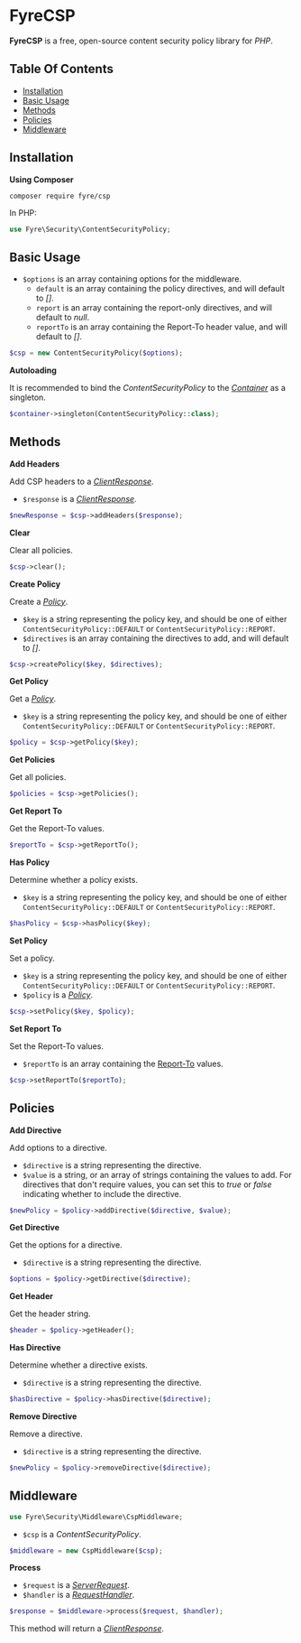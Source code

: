 # FyreCSP

**FyreCSP** is a free, open-source content security policy library for *PHP*.


## Table Of Contents
- [Installation](#installation)
- [Basic Usage](#basic-usage)
- [Methods](#methods)
- [Policies](#policies)
- [Middleware](#middleware)



## Installation

**Using Composer**

```
composer require fyre/csp
```

In PHP:

```php
use Fyre\Security\ContentSecurityPolicy;
```


## Basic Usage

- `$options` is an array containing options for the middleware.
    - `default` is an array containing the policy directives, and will default to *[]*.
    - `report` is an array containing the report-only directives, and will default to *null*.
    - `reportTo` is an array containing the Report-To header value, and will default to *[]*.

```php
$csp = new ContentSecurityPolicy($options);
```

**Autoloading**

It is recommended to bind the *ContentSecurityPolicy* to the [*Container*](https://github.com/elusivecodes/FyreContainer) as a singleton.

```php
$container->singleton(ContentSecurityPolicy::class);
```


## Methods

**Add Headers**

Add CSP headers to a [*ClientResponse*](https://github.com/elusivecodes/FyreServer#client-responses).

- `$response` is a [*ClientResponse*](https://github.com/elusivecodes/FyreServer#client-responses).

```php
$newResponse = $csp->addHeaders($response);
```

**Clear**

Clear all policies.

```php
$csp->clear();
```

**Create Policy**

Create a [*Policy*](#policies).

- `$key` is a string representing the policy key, and should be one of either `ContentSecurityPolicy::DEFAULT` or `ContentSecurityPolicy::REPORT`.
- `$directives` is an array containing the directives to add, and will default to *[]*.

```php
$csp->createPolicy($key, $directives);
```

**Get Policy**

Get a [*Policy*](#policies).

- `$key` is a string representing the policy key, and should be one of either `ContentSecurityPolicy::DEFAULT` or `ContentSecurityPolicy::REPORT`.

```php
$policy = $csp->getPolicy($key);
```

**Get Policies**

Get all policies.

```php
$policies = $csp->getPolicies();
```

**Get Report To**

Get the Report-To values.

```php
$reportTo = $csp->getReportTo();
```

**Has Policy**

Determine whether a policy exists.

- `$key` is a string representing the policy key, and should be one of either `ContentSecurityPolicy::DEFAULT` or `ContentSecurityPolicy::REPORT`.

```php
$hasPolicy = $csp->hasPolicy($key);
```

**Set Policy**

Set a policy.

- `$key` is a string representing the policy key, and should be one of either `ContentSecurityPolicy::DEFAULT` or `ContentSecurityPolicy::REPORT`.
- `$policy` is a [*Policy*](#policies).

```php
$csp->setPolicy($key, $policy);
```

**Set Report To**

Set the Report-To values.

- `$reportTo` is an array containing the [Report-To](https://developer.mozilla.org/en-US/docs/Web/HTTP/Headers/Content-Security-Policy/report-to) values.

```php
$csp->setReportTo($reportTo);
```


## Policies

**Add Directive**

Add options to a directive.

- `$directive` is a string representing the directive.
- `$value` is a string, or an array of strings containing the values to add. For directives that don't require values, you can set this to *true* or *false* indicating whether to include the directive.

```php
$newPolicy = $policy->addDirective($directive, $value);
```

**Get Directive**

Get the options for a directive.

- `$directive` is a string representing the directive.

```php
$options = $policy->getDirective($directive);
```

**Get Header**

Get the header string.

```php
$header = $policy->getHeader();
```

**Has Directive**

Determine whether a directive exists.

- `$directive` is a string representing the directive.

```php
$hasDirective = $policy->hasDirective($directive);
```

**Remove Directive**

Remove a directive.

- `$directive` is a string representing the directive.

```php
$newPolicy = $policy->removeDirective($directive);
```


## Middleware

```php
use Fyre\Security\Middleware\CspMiddleware;
```

- `$csp` is a *ContentSecurityPolicy*.

```php
$middleware = new CspMiddleware($csp);
```

**Process**

- `$request` is a [*ServerRequest*](https://github.com/elusivecodes/FyreServer#server-requests).
- `$handler` is a [*RequestHandler*](https://github.com/elusivecodes/FyreMiddleware#request-handlers).

```php
$response = $middleware->process($request, $handler);
```

This method will return a [*ClientResponse*](https://github.com/elusivecodes/FyreServer#client-responses).